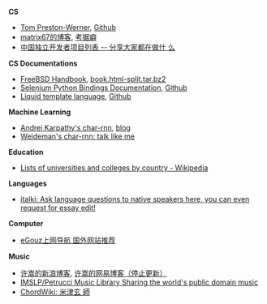 **CS**
- [Tom Preston-Werner](http://tom.preston-werner.com/),
  [Github](https://github.com/mojombo/mojombo.github.io)
- [matrix67的博客](http://www.matrix67.com/),
  [考据癖](http://localhost-8080.com/)
- [中国独立开发者项目列表 -- 分享大家都在做什
  么](https://github.com/1c7/chinese-independent-developer)

**CS Documentations**

- [FreeBSD Handbook](https://www.freebsd.org/doc/handbook/),
  [book.html-split.tar.bz2](https://download.freebsd.org/ftp/doc/en/books/handbook/book.html-split.tar.bz2)
- [Selenium Python Bindings
  Documentation](https://selenium-python.readthedocs.io),
  [Github](https://github.com/baijum/selenium-python)
- [Liquid template language](http://shopify.github.io/liquid/),
  [Github](https://github.com/Shopify/shopify.github.com)

**Machine Learning**
- [Andrej Karpathy's char-rnn](https://github.com/karpathy/char-rnn),
  [blog](http://karpathy.github.io/2015/05/21/rnn-effectiveness/)
- [Weideman's char-rnn: talk like me](https://hjweide.github.io/char-rnn)

**Education**

- [Lists of universities and colleges by country -
  Wikipedia](https://en.wikipedia.org/wiki/Lists_of_universities_and_colleges_by_country)

**Languages**

- [italki: Ask language questions to native speakers here, you can
  even request for essay edit!](https://www.italki.com/)

**Computer**

- [eGouz上网导航 国外网站推荐](http://www.egouz.com/)

**Music**

- [许嵩的新浪博客](http://blog.sina.com.cn/vae),
  [许嵩的网易博客（停止更新）](http://vaevip.blog.163.com/)
- [IMSLP/Petrucci Music Library Sharing the world's public domain
  music](https://cn.imslp.org/)
- [ChordWiki: 米津玄
  師](https://ja.chordwiki.org/tag/%E7%B1%B3%E6%B4%A5%E7%8E%84%E5%B8%AB)
